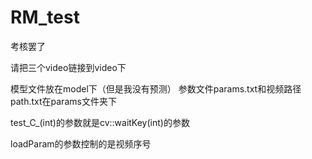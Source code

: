 # RM_test
考核罢了

请把三个video链接到video下

模型文件放在model下（但是我没有预测）
参数文件params.txt和视频路径path.txt在params文件夹下

test_C_(int)的参数就是cv::waitKey(int)的参数

loadParam的参数控制的是视频序号
